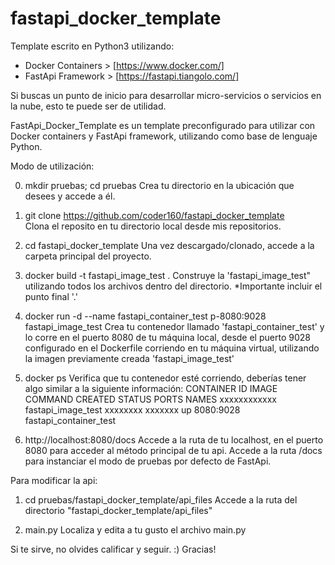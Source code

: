 # fastapi_docker_template

Template escrito en Python3 utilizando:
-   Docker Containers       >       [https://www.docker.com/]
-   FastApi Framework       >       [https://fastapi.tiangolo.com/]


Si buscas un punto de inicio para desarrollar micro-servicios o servicios en la nube, esto te puede ser de utilidad.

FastApi_Docker_Template es un template preconfigurado para utilizar con Docker containers y FastApi framework, utilizando como base de lenguaje Python.


Modo de utilización:

0)  mkdir pruebas; cd pruebas
    Crea tu directorio en la ubicación que desees y accede a él.

1)  git clone https://github.com/coder160/fastapi_docker_template    
    Clona el reposito en tu directorio local desde mis repositorios.

2)  cd fastapi_docker_template
    Una vez descargado/clonado, accede a la carpeta principal del proyecto.

3)  docker build -t fastapi_image_test .
    Construye la 'fastapi_image_test" utilizando todos los archivos dentro del directorio.
    *Importante incluir el punto final '.'

4)  docker run -d --name fastapi_container_test p-8080:9028 fastapi_image_test
    Crea tu contenedor llamado 'fastapi_container_test' y lo corre en el puerto 8080 de tu máquina local,
    desde el puerto 9028 configurado en el Dockerfile corriendo en tu máquina virtual, utilizando la imagen
    previamente creada 'fastapi_image_test'
    
5)  docker ps
    Verifica que tu contenedor esté corriendo, deberías tener algo similar a la siguiente información:
    CONTAINER ID    IMAGE              COMMAND  CREATED  STATUS       PORTS            NAMES
    xxxxxxxxxxxx  fastapi_image_test  xxxxxxxx  xxxxxxx    up        8080:9028   fastapi_container_test
    
6)  http://localhost:8080/docs
    Accede a la ruta de tu localhost, en el puerto 8080 para acceder al método principal de tu api.
    Accede a la ruta /docs para instanciar el modo de pruebas por defecto de FastApi.
    
    
    
Para modificar la api:

1)  cd pruebas/fastapi_docker_template/api_files
    Accede a la ruta del directorio "fastapi_docker_template/api_files"

2)  main.py
    Localiza y edita a tu gusto el archivo main.py
    
    
    
    
Si te sirve, no olvides calificar y seguir. :) 
Gracias!
